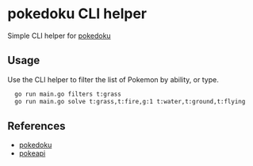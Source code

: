 # pokedoku CLI helper

Simple CLI helper for [pokedoku](https://pokedoku.com)

## Usage

Use the CLI helper to filter the list of Pokemon by ability, or type.

```bash
  go run main.go filters t:grass
  go run main.go solve t:grass,t:fire,g:1 t:water,t:ground,t:flying
```

## References

- [pokedoku](https://pokedoku.com)
- [pokeapi](https://pokeapi.co/docs/v2)
